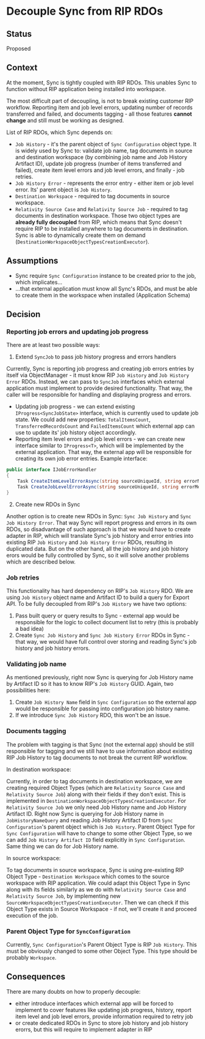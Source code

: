 # Decouple Sync from RIP RDOs

## Status

Proposed

## Context

At the moment, Sync is tightly coupled with RIP RDOs. This unables Sync to function without RIP application being installed into workspace.

The most difficult part of decoupling, is not to break existing customer RIP workflow. Reporting item and job level errors, updating number of records transferred and failed, and documents tagging - all those features **cannot change** and still must be working as designed.

List of RIP RDOs, which Sync depends on:

- `Job History` - it's the parent object of `Sync Configuration` object type. It is widely used by Sync to: validate job name, tag documents in source and destination workspace (by combining job name and Job History Artifact ID), update job progress (number of items transferred and failed), create item level errors and job level errors, and finally - job retries.
- `Job History Error` - represents the error entry - either item or job level error. Its' parent object is `Job History`.
- `Destination Workspace` - required to tag documents in source workspace.
- `Relativity Source Case` and `Relativity Source Job` - required to tag documents in destination workspace. Those two object types are **already fully decoupled** from RIP, which means that Sync doesn't require RIP to be installed anywhere to tag documents in destination. Sync is able to dynamically create them on demand (`DestinationWorkspaceObjectTypesCreationExecutor`).

## Assumptions

- Sync require `Sync Configuration` instance to be created prior to the job, which implicates...
- ...that external application must know all Sync's RDOs, and must be able to create them in the workspace when installed (Application Schema)

## Decision

### **Reporting job errors and updating job progress**

There are at least two possible ways:

1. Extend `SyncJob` to pass job history progress and errors handlers

Currently, Sync is reporting job progress and creating job errors entries by itself via ObjectManager - it must know RIP `Job History` and `Job History Error` RDOs. Instead, we can pass to `SyncJob` interfaces which external application must implement to provide desired functionality. That way, the caller will be responsible for handling and displaying progress and errors.

- Updating job progress - we can extend existing `IProgress<SyncJobState>` interface, which is currently used to update job state. We could add new properties: `TotalItemsCount`, `TransferredRecordsCount` and `FailedItemsCount` which external app can use to update its' job history object accordingly.
- Reporting item level errors and job level errors - we can create new interface similar to `IProgress<T>`, which will be implemented by the external application. That way, the external app will be responsible for creating its own job error entries. Example interface:

```cs
public interface IJobErrorHandler
{
    Task CreateItemLevelErrorAsync(string sourceUniqueId, string errorMessage, string stackTrace);
    Task CreateJobLevelErrorAsync(string sourceUniqueId, string errorMessage, string stackTrace);
}
```

2. Create new RDOs in Sync

Another option is to create new RDOs in Sync: `Sync Job History` and `Sync Job History Error`. That way Sync will report progress and errors in its own RDOs, so disadvantage of such approach is that we would have to create adapter in RIP, which will translate Sync's job history and error entries into existing RIP `Job History` and `Job History Error` RDOs, resulting in duplicated data. But on the other hand, all the job history and job history erors would be fully controlled by Sync, so it will solve another problems which are described below.

### **Job retries**

This functionality has hard dependency on RIP's `Job History` RDO. We are using `Job History` object name and Artifact ID to build a query for Export API. To be fully decoupled from RIP's `Job History` we have two options:

1. Pass built query or query results to Sync - external app would be responsible for the logic to collect document list to retry (this is probably a bad idea)
2. Create `Sync Job History` and `Sync Job History Error` RDOs in Sync - that way, we would have full control over storing and reading Sync's job history and job history errors.

### **Validating job name**

As mentioned previously, right now Sync is querying for Job History name by Artifact ID so it has to know RIP's `Job History` GUID. Again, two possibilities here:

1. Create `Job History Name` field in `Sync Configuration` so the external app would be responsible for passing into configuration job history name.
2. If we introduce `Sync Job History` RDO, this won't be an issue.

### **Documents tagging**

The problem with tagging is that Sync (not the external app) should be still responsible for tagging and we still have to use information about existing RIP Job History to tag documents to not break the current RIP workflow.

In destination workspace:

Currently, in order to tag documents in destination workspace, we are creating required Object Types (which are `Relativity Source Case` and `Relativity Source Job`) along with their fields if they don't exist. This is implemented in `DestinationWorkspaceObjectTypesCreationExecutor`. For `Relativity Source Job` we only need Job History name and Job History Artifact ID. Right now Sync is querying for Job History name in `JobHistoryNameQuery` and reading Job History Artifact ID from `Sync Configuration`'s parent object which is `Job History`. Parent Object Type for `Sync Configuration` will have to change to some other Object Type, so we can add `Job History Artifact ID` field explicitly in `Sync Configuration`. Same thing we can do for Job History name.

In source workspace:

To tag documents in source workspace, Sync is using pre-existing RIP Object Type - `Destination Workspace` which comes to the source workspace with RIP application. We could adapt this Object Type in Sync along with its fields similarly as we do with `Relativity Source Case` and `Relativity Source Job`, by implementing new `SourceWorkspaceObjectTypesCreationExecutor`. Then we can check if this Object Type exists in Source Workspace - if not, we'll create it and proceed execution of the job.

### **Parent Object Type for `SyncConfiguration`**

Currently, `Sync Configuration`'s Parent Object Type is RIP `Job History`. This must be obviously changed to some other Object Type. This type should be probably `Workspace`.

## Consequences

There are many doubts on how to properly decouple:

- either introduce interfaces which external app will be forced to implement to cover features like updating job progress, history, report item level and job level errors, provide information required to retry job
- or create dedicated RDOs in Sync to store job history and job history erorrs, but this will require to implement adapter in RIP
